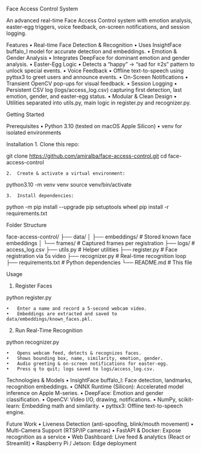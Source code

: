 
Face Access Control System

An advanced real-time Face Access Control system with emotion analysis, easter-egg triggers, voice feedback, on-screen notifications, and session logging.

Features
	•	Real-time Face Detection & Recognition
	•	Uses InsightFace buffalo_l model for accurate detection and embeddings.
	•	Emotion & Gender Analysis
	•	Integrates DeepFace for dominant emotion and gender analysis.
	•	Easter-Egg Logic
	•	Detects a “happy” → “sad for ≥2s” pattern to unlock special events.
	•	Voice Feedback
	•	Offline text-to-speech using pyttsx3 to greet users and announce events.
	•	On-Screen Notifications
	•	Transient OpenCV pop-ups for visual feedback.
	•	Session Logging
	•	Persistent CSV log (logs/access_log.csv) capturing first detection, last emotion, gender, and easter-egg status.
	•	Modular & Clean Design
	•	Utilities separated into utils.py, main logic in register.py and recognizer.py.

Getting Started

Prerequisites
	•	Python 3.10 (tested on macOS Apple Silicon)
	•	venv for isolated environments

Installation
	1.	Clone this repo:

git clone https://github.com/amiralba/face-access-control.git
cd face-access-control


	2.	Create & activate a virtual environment:

python3.10 -m venv venv
source venv/bin/activate


	3.	Install dependencies:

python -m pip install --upgrade pip setuptools wheel
pip install -r requirements.txt



Folder Structure

face-access-control/
├── data/
│   ├── embeddings/      # Stored known face embeddings
│   └── frames/          # Captured frames per registration
├── logs/                # access_log.csv
├── utils.py             # Helper utilities
├── register.py          # Face registration via 5s video
├── recognizer.py        # Real-time recognition loop
├── requirements.txt     # Python dependencies
└── README.md            # This file

Usage

1. Register Faces

python register.py

	•	Enter a name and record a 5-second webcam video.
	•	Embeddings are extracted and saved to data/embeddings/known_faces.pkl.

2. Run Real-Time Recognition

python recognizer.py

	•	Opens webcam feed, detects & recognizes faces.
	•	Shows bounding box, name, similarity, emotion, gender.
	•	Audio greeting & on-screen notifications for easter-egg.
	•	Press q to quit; logs saved to logs/access_log.csv.

Technologies & Models
	•	InsightFace buffalo_l: Face detection, landmarks, recognition embeddings.
	•	ONNX Runtime (Silicon): Accelerated model inference on Apple M-series.
	•	DeepFace: Emotion and gender classification.
	•	OpenCV: Video I/O, drawing, notifications.
	•	NumPy, scikit-learn: Embedding math and similarity.
	•	pyttsx3: Offline text-to-speech engine.

Future Work
	•	Liveness Detection (anti-spoofing, blink/mouth movement)
	•	Multi-Camera Support (RTSP/IP cameras)
	•	FastAPI & Docker: Expose recognition as a service
	•	Web Dashboard: Live feed & analytics (React or Streamlit)
	•	Raspberry Pi / Jetson: Edge deployment

